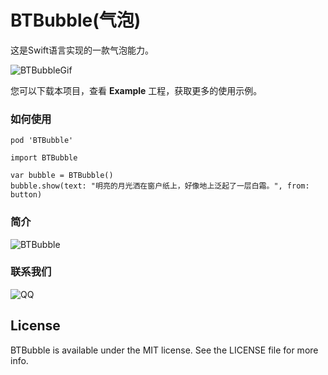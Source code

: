

# BTBubble(气泡)



这是Swift语言实现的一款气泡能力。

![BTBubbleGif](https://github.com/intsig171/BTBubble/blob/main/Sample/bubbleSmaple.gif)



您可以下载本项目，查看 **Example**  工程，获取更多的使用示例。



### 如何使用

```
pod 'BTBubble'
```

```
import BTBubble

var bubble = BTBubble()
bubble.show(text: "明亮的月光洒在窗户纸上，好像地上泛起了一层白霜。", from: button)
```



### 简介

![BTBubble](https://github.com/intsig171/BTBubble/assets/87351449/8b8b197d-c412-443a-98c7-42d655a2f6c3)



### 联系我们
![QQ](https://github.com/intsig171/BTBubble/assets/87351449/22c7d153-a618-42fc-af61-4ed1983be91d)


## License

BTBubble is available under the MIT license. See the LICENSE file for more info.
